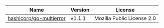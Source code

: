 Name|Version|License
---|---|---
[hashicorp/go-multierror](https://github.com/hashicorp/go-multierror)|v1.1.1|Mozilla Public License 2.0
